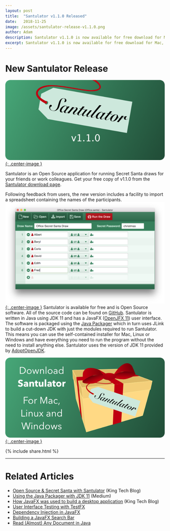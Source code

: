 ```yaml
---
layout: post
title:  "Santulator v1.1.0 Released"
date:   2018-11-25
image: /assets/santulator-release-v1.1.0.png
author: Adam
description: Santulator v1.1.0 is now available for free download for Mac, Windows and Linux
excerpt: Santulator v1.1.0 is now available for free download for Mac, Windows and Linux.  You can now import a spreadsheet containing the names of the participants in the Secret Santa draw.
---
```

# New Santulator Release
[![Santulator](/assets/santulator-release-v1.1.0.png){: .center-image }][Santulator Download]

Santulator is an Open Source application for running Secret Santa draws for your friends or work colleagues.  Get your free copy of v1.1.0 from the [Santulator download page][Santulator Download].

Following feedback from users, the new version includes a facility to import a spreadsheet containing the names of the participants.
[![Santulator in use](/assets/santulator-in-use-1.png){: .center-image }][Santulator Download]
Santulator is available for free and is Open Source software.  All of the source code can be found on [GitHub].  Santulator is written in Java using JDK 11 and has a JavaFX ([OpenJFX 11][OpenJFX]) user interface.  The software is packaged using the [Java Packager] which in turn uses JLink to build a cut-down JDK with just the modules required to run Santulator.  This means you can use the self-contained installer for Mac, Linux or Windows and have everything you need to run the program without the need to install anything else.  Santulator uses the version of JDK 11 provided by [AdoptOpenJDK].

[![Download Santulator](/assets/Santulator-Download-Link.png){: .center-image }][Santulator Download]

{% include share.html %}
___

# Related Articles
* [Open Source & Secret Santa with Santulator] (King Tech Blog)
* [Using the Java Packager with JDK 11] (Medium)
* [How JavaFX was used to build a desktop application] (King Tech Blog)
* [User Interface Testing with TestFX]
* [Dependency Injection in JavaFX]
* [Building a JavaFX Search Bar]
* [Read (Almost) Any Document in Java]

[How JavaFX was used to build a desktop application]:https://medium.com/techking/how-javafx-was-used-to-build-a-desktop-application-7d4c680d8dc
[User Interface Testing with TestFX]:/2016/07/27/TestFX.html
[Dependency Injection in JavaFX]:/2016/11/13/JavaFX-Dependency-Injection.html
[Building a JavaFX Search Bar]:/2017/01/15/Search-Bar.html
[Read (Almost) Any Document in Java]:/2017/04/30/Read-Any-Document-Format.html
[Using the Java Packager with JDK 11]:https://medium.com/@adam_carroll/java-packager-with-jdk11-31b3d620f4a8
[Open Source & Secret Santa with Santulator]:https://medium.com/techking/open-source-secret-santa-with-santulator-9101972359fc

[GitHub]:https://github.com/Santulator/Santulator
[Santulator]:https://santulator.github.io/
[Santulator Download]:https://santulator.github.io/download/

[OpenJFX]:https://openjfx.io/
[Java Packager]:https://mail.openjdk.java.net/pipermail/openjfx-dev/2018-September/022500.html
[AdoptOpenJDK]:https://adoptopenjdk.net/
